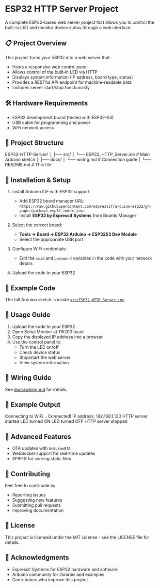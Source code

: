 # ESP32 HTTP Server Project

A complete ESP32-based web server project that allows you to control the built-in LED and monitor device status through a web interface.

## 📋 Project Overview
This project turns your ESP32 into a web server that:

- Hosts a responsive web control panel  
- Allows control of the built-in LED via HTTP  
- Displays system information (IP address, board type, status)  
- Provides a RESTful API endpoint for machine-readable data  
- Includes server start/stop functionality  

## 🛠 Hardware Requirements
- ESP32 development board (tested with ESP32-S3)  
- USB cable for programming and power  
- WiFi network access  

## 📁 Project Structure
ESP32-HTTP-Server/
│
├── src/
│ └── ESP32_HTTP_Server.ino # Main Arduino sketch
│
├── docs/
│ └── wiring.md # Connection guide
│ 
└── README.md # This file

## 🚀 Installation & Setup
1. Install Arduino IDE with ESP32 support:
   - Add ESP32 board manager URL:  
     `https://raw.githubusercontent.com/espressif/arduino-esp32/gh-pages/package_esp32_index.json`
   - Install **ESP32 by Espressif Systems** from Boards Manager

2. Select the correct board:
   - **Tools → Board → ESP32 Arduino → ESP32S3 Dev Module**
   - Select the appropriate USB port

3. Configure WiFi credentials:
   - Edit the `ssid` and `password` variables in the code with your network details

4. Upload the code to your ESP32

## 🔧 Example Code
The full Arduino sketch is inside [`src/ESP32_HTTP_Server.ino`](src/ESP32_HTTP_Server.ino).

## 📖 Usage Guide
1. Upload the code to your ESP32  
2. Open Serial Monitor at 115200 baud  
3. Copy the displayed IP address into a browser  
4. Use the control panel to:
   - Turn the LED on/off  
   - Check device status  
   - Stop/start the web server  
   - View system information  

## 📄 Wiring Guide
See [docs/wiring.md](docs/wiring.md) for details.  

## 📸 Example Output
Connecting to WiFi...
Connected! IP address: 192.168.1.100
HTTP server started
LED turned ON
LED turned OFF
HTTP server stopped

## 🌟 Advanced Features
- OTA updates with `ArduinoOTA`  
- WebSocket support for real-time updates  
- SPIFFS for serving static files  

## 🤝 Contributing
Feel free to contribute by:  
- Reporting issues  
- Suggesting new features  
- Submitting pull requests  
- Improving documentation  

## 📜 License
This project is licensed under the MIT License - see the LICENSE file for details.  

## 🙏 Acknowledgments
- Espressif Systems for ESP32 hardware and software  
- Arduino community for libraries and examples  
- Contributors who improve this project  
